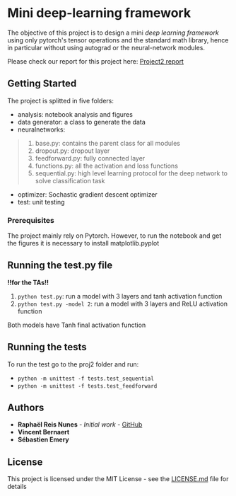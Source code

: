 # Mini deep-learning framework

The objective of this project is to design a mini *deep learning framework* using only pytorch's
tensor operations and the standard math library, hence in particular without using autograd or the
neural-network modules.


Please check our report for this project here: [Project2 report](https://github.com/raphaelreis/EE559-DeepLearning-MiniProjects/blob/master/Proj2/EE559_proj2_report.pdf)

## Getting Started

The project is splitted in five folders:
* analysis: notebook analysis and figures
* data generator: a class to generate the data
* neuralnetworks:
> 1. base.py: contains the parent class for all modules
> 2. dropout.py: dropout layer
> 3. feedforward.py: fully connected layer
> 4. functions.py: all the activation and loss functions
> 5. sequential.py: high level learning protocol for the deep network to solve classification task
* optimizer: Sochastic gradient descent optimizer
* test: unit testing

### Prerequisites

The project mainly rely on Pytorch. However, to run the notebook and get the figures it is necessary to install matplotlib.pyplot

## Running the test.py file
**!!for the TAs!!**

1) `python test.py`: run a model with 3 layers and tanh activation function
2) `python test.py -model 2`: run a model with 3 layers and ReLU activation function

Both models have Tanh final activation function

## Running the tests

To run the test go to the proj2 folder and run:
* `python -m unittest -f tests.test_sequential`
* `python -m unittest -f tests.test_feedforward`

## Authors

* **Raphaël Reis Nunes** - *Initial work* - [GitHub](https://github.com/raphaelreis)
* **Vincent Bernaert**
* **Sébastien Emery**


## License

This project is licensed under the MIT License - see the [LICENSE.md](LICENSE.md) file for details
